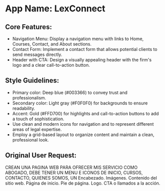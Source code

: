 # **App Name**: LexConnect

## Core Features:

- Navigation Menu: Display a navigation menu with links to Home, Courses, Contact, and About sections.
- Contact Form: Implement a contact form that allows potential clients to send messages directly.
- Header with CTA: Design a visually appealing header with the firm's logo and a clear call-to-action button.

## Style Guidelines:

- Primary color: Deep blue (#003366) to convey trust and professionalism.
- Secondary color: Light gray (#F0F0F0) for backgrounds to ensure readability.
- Accent: Gold (#FFD700) for highlights and call-to-action buttons to add a touch of sophistication.
- Use clean and modern icons for navigation and to represent different areas of legal expertise.
- Employ a grid-based layout to organize content and maintain a clean, professional look.

## Original User Request:
CREAN UNA PAGINA WEB PARA OFRECER MIS SERVICIO COMO ABOGADO, DEBE TENER UN MENU E ICONOS DE INICIO, CURSOS, CONTACTO, QUIENES  SOMOS, UN Encabezado.
Imágenes.
Contenido del sitio web.
Página de inicio.
Pie de página. 
Logo.
CTA o llamados a la acción.
  